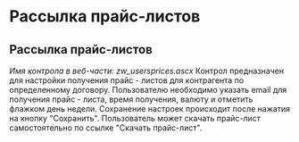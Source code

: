 ﻿---
description: 2.4.7
---
# Рассылка прайс-листов
## Рассылка прайс-листов
*Имя контрола в веб-части: zw_usersprices.ascx*
Контрол предназначен для настройки получения прайс - листов для контрагента по определенному договору.
Пользователю необходимо указать email для получения прайс - листа, время получения, валюту и отметить флажком день недели.
Сохранение настроек происходит после нажатия на кнопку "Сохранить". 
Пользователь может скачать прайс-лист самостоятельно по ссылке "Скачать прайс-лист".

